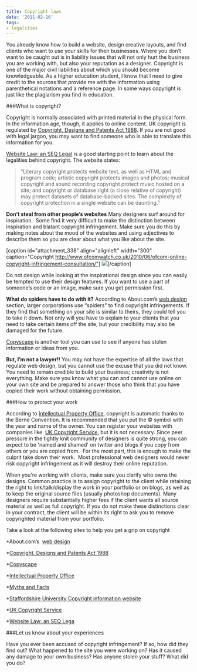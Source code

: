 ```yaml
---
title: Copyright laws
date: '2011-02-16'
tags:
- legalities
---
```


You already know how to build a website, design creative layouts, and find clients who want to use your skills for their businesses. Where you don’t want to be caught out is in liability issues that will not only hurt the business you are working with, but also your reputation as a designer.
Copyright is one of the major civil liabilities about which you should become knowledgeable. As a higher education student, I know that I need to give credit to the sources that provide me with the information using parenthetical notations and a reference page. In some ways copyright is just like the plagiarism you find in education.

###What is copyright?

Copyright is normally associated with printed material in the physical form. In the information age, though, it applies to online content. UK copyright is regulated by 
[Copyright, Designs and Patents Act 1988](http://www.legislation.gov.uk/ukpga/1988/48/contents). If you are not good with legal jargon, you may want to find someone who is able to translate this information for you.


[Website Law: an SEQ Legal](http://www.website-law.co.uk/documents.html) is a good starting point to learn about the legalities behind copyright. The website states:

>“Literary copyright protects website text, as well as HTML and program code; artistic copyright protects images and photos; musical copyright and sound recording copyright protect music hosted on a site; and copyright or database right (a close relative of copyright) may protect datasets of database-backed sites. The complexity of copyright protection in a single website can be daunting.”


**Don’t steal from other people’s websites**
Many designers surf around for inspiration.  Some find it very difficult  to make the distinction between inspiration and blatant copyright  infringement. Make sure you do this by making notes about the mood of  the websites and using adjectives to describe them so you are clear  about what you like about the site.

[caption id="attachment_338" align="alignleft" width="300" caption="Copyright http://www.ofcomwatch.co.uk/2010/06/ofcom-online-copyright-infringement-consultation/"]
![](http://thisiscapra.com/wp-content/uploads/2011/02/Copyright-300x298.jpg)[/caption]

Do not design while looking at the inspirational design since you can easily be tempted to use their design features. If you want to use a part of someone’s code or an image, make sure you get permission first.

**What do spiders have to do with it?**
According to About.com’s 
[web design](http://webdesign.about.com/od/copyright/a/aa081700a.htm) section, larger corporations use “spiders” to find copyright infringements. If they find that something on your site is similar to theirs, they could tell you to take it down. Not only will you have to explain to your clients that you need to take certain items off the site, but your credibility may also be damaged for the future.


[Copyscape](http://www.copyscape.com) is another tool you can use to see if anyone has stolen information or ideas from you.

**But, I’m not a lawyer!!**
You may not have the expertise of all the laws that regulate web design, but you cannot use the excuse that you did not know. You need to remain credible to build your business; creativity is not everything. Make sure you know what you can and cannot use online on your own site and be prepared to answer those who think that you have copied their work without obtaining permission.

###How to protect your work

According to 
[Intellectual Property Office](http://www.ipo.gov.uk/c-auto.htm), copyright is automatic thanks to the Berne Convention. It is recommended that you put the © symbol with the year and name of the owner. You can register your websites with companies like 
[UK Copyright Service](http://www.copyrightservice.co.uk/), but it is not necessary. Since peer pressure in the tightly knit community of designers is quite strong, you can expect to be 'named and shamed' on twitter and blogs if you copy from others or you are copied from.  For the most part, this is enough to make the culprit take down their work.  Most professional web designers would never risk copyright infringement as it will destroy their online reputation.

When you're working with clients, make sure you clarify who owns the designs. Common practice is to assign copyright to the client while retaining the right to link/talk/display the work in your portfolio or on blogs, as well as to keep the original source files (usually photoshop documents). Many designers require substantially higher fees if the client wants all source material as well as full copyright. If you do not make these distinctions clear in your contract, the client will be within its right to ask you to remove copyrighted material from your portfolio.

Take a look at the following sites to help you get a grip on copyright

*About.com’s 
[web design](http://webdesign.about.com/od/copyright/a/aa081700a.htm)

	
*[Copyright, Designs and Patents Act 1988](http://www.legislation.gov.uk/ukpga/1988/48/contents)

	
*[Copyscape](http://www.copyscape.com)

	
*[Intellectual Property Office](http://www.ipo.gov.uk/c-auto.htm)

	
*[Myths and Facts](http://www.ihaveawebsite-nowwhat.co.uk/copyright-facts-and-myths.htm)

	
*[Staffordshire University Copyright information website](http://www.staffs.ac.uk/legal/copyright/what_is_copyright/)

	
*[UK Copyright Service](http://www.copyrightservice.co.uk/)

	
*[Website Law: an SEQ Lega](http://www.website-law.co.uk/documents.html)

###Let us know about your experiences

Have you ever been accused of copyright infringement? If so, how did they find out? What happened to the site you were working on? Has it caused any damage to your own business? Has anyone stolen your stuff? What did you do?
